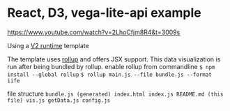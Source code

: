 
# React, D3, vega-lite-api example
https://www.youtube.com/watch?v=2LhoCfjm8R4&t=3009s

Using a [V2 runtime](https://github.com/vizhub-core/vizhub-runtime#v2-runtime) template

The template uses [rollup](https://rollupjs.org/introduction/) and offers JSX support.
This data visualization is run after being bundled by rollup.
enable rollup from commandline
`$ npm install --global rollup`
`$ rollup main.js --file bundle.js --format iife`

file structure
`
bundle.js (generated)
index.html
index.js
README.md (this file)
vis.js
getData.js
config.js
`
